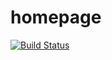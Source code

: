 # homepage
[![Build Status](https://travis-ci.org/elevenetc/homepage.svg?branch=master)](https://travis-ci.org/elevenetc/homepage)
